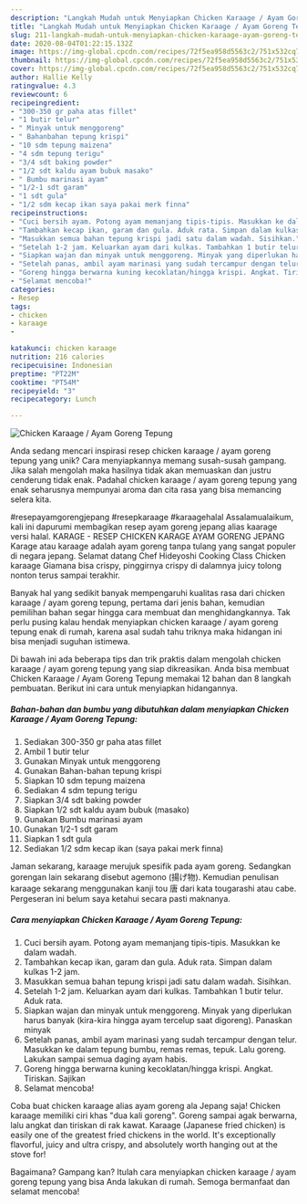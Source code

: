 ```yaml
---
description: "Langkah Mudah untuk Menyiapkan Chicken Karaage / Ayam Goreng Tepung, Bisa Manjain Lidah"
title: "Langkah Mudah untuk Menyiapkan Chicken Karaage / Ayam Goreng Tepung, Bisa Manjain Lidah"
slug: 211-langkah-mudah-untuk-menyiapkan-chicken-karaage-ayam-goreng-tepung-bisa-manjain-lidah
date: 2020-08-04T01:22:15.132Z
image: https://img-global.cpcdn.com/recipes/72f5ea958d5563c2/751x532cq70/chicken-karaage-ayam-goreng-tepung-foto-resep-utama.jpg
thumbnail: https://img-global.cpcdn.com/recipes/72f5ea958d5563c2/751x532cq70/chicken-karaage-ayam-goreng-tepung-foto-resep-utama.jpg
cover: https://img-global.cpcdn.com/recipes/72f5ea958d5563c2/751x532cq70/chicken-karaage-ayam-goreng-tepung-foto-resep-utama.jpg
author: Hallie Kelly
ratingvalue: 4.3
reviewcount: 6
recipeingredient:
- "300-350 gr paha atas fillet"
- "1 butir telur"
- " Minyak untuk menggoreng"
- " Bahanbahan tepung krispi"
- "10 sdm tepung maizena"
- "4 sdm tepung terigu"
- "3/4 sdt baking powder"
- "1/2 sdt kaldu ayam bubuk masako"
- " Bumbu marinasi ayam"
- "1/2-1 sdt garam"
- "1 sdt gula"
- "1/2 sdm kecap ikan saya pakai merk finna"
recipeinstructions:
- "Cuci bersih ayam. Potong ayam memanjang tipis-tipis. Masukkan ke dalam wadah."
- "Tambahkan kecap ikan, garam dan gula. Aduk rata. Simpan dalam kulkas 1-2 jam."
- "Masukkan semua bahan tepung krispi jadi satu dalam wadah. Sisihkan."
- "Setelah 1-2 jam. Keluarkan ayam dari kulkas. Tambahkan 1 butir telur. Aduk rata."
- "Siapkan wajan dan minyak untuk menggoreng. Minyak yang diperlukan harus banyak (kira-kira hingga ayam tercelup saat digoreng). Panaskan minyak"
- "Setelah panas, ambil ayam marinasi yang sudah tercampur dengan telur. Masukkan ke dalam tepung bumbu, remas remas, tepuk. Lalu goreng. Lakukan sampai semua daging ayam habis."
- "Goreng hingga berwarna kuning kecoklatan/hingga krispi. Angkat. Tiriskan. Sajikan"
- "Selamat mencoba!"
categories:
- Resep
tags:
- chicken
- karaage
- 

katakunci: chicken karaage  
nutrition: 216 calories
recipecuisine: Indonesian
preptime: "PT22M"
cooktime: "PT54M"
recipeyield: "3"
recipecategory: Lunch

---
```



![Chicken Karaage / Ayam Goreng Tepung](https://img-global.cpcdn.com/recipes/72f5ea958d5563c2/751x532cq70/chicken-karaage-ayam-goreng-tepung-foto-resep-utama.jpg)

Anda sedang mencari inspirasi resep chicken karaage / ayam goreng tepung yang unik? Cara menyiapkannya memang susah-susah gampang. Jika salah mengolah maka hasilnya tidak akan memuaskan dan justru cenderung tidak enak. Padahal chicken karaage / ayam goreng tepung yang enak seharusnya mempunyai aroma dan cita rasa yang bisa memancing selera kita.

#resepayamgorengjepang #resepkaraage #karaagehalal Assalamualaikum, kali ini dapurumi membagikan resep ayam goreng jepang alias kaarage versi halal. KARAGE - RESEP CHICKEN KARAGE AYAM GORENG JEPANG Karage atau karaage adalah ayam goreng tanpa tulang yang sangat populer di negara jepang. Selamat datang Chef Hideyoshi Cooking Class Chicken karaage Giamana bisa crispy, pinggirnya crispy di dalamnya juicy tolong nonton terus sampai terakhir.

Banyak hal yang sedikit banyak mempengaruhi kualitas rasa dari chicken karaage / ayam goreng tepung, pertama dari jenis bahan, kemudian pemilihan bahan segar hingga cara membuat dan menghidangkannya. Tak perlu pusing kalau hendak menyiapkan chicken karaage / ayam goreng tepung enak di rumah, karena asal sudah tahu triknya maka hidangan ini bisa menjadi suguhan istimewa.


Di bawah ini ada beberapa tips dan trik praktis dalam mengolah chicken karaage / ayam goreng tepung yang siap dikreasikan. Anda bisa membuat Chicken Karaage / Ayam Goreng Tepung memakai 12 bahan dan 8 langkah pembuatan. Berikut ini cara untuk menyiapkan hidangannya.

<!--inarticleads1-->

##### Bahan-bahan dan bumbu yang dibutuhkan dalam menyiapkan Chicken Karaage / Ayam Goreng Tepung:

1. Sediakan 300-350 gr paha atas fillet
1. Ambil 1 butir telur
1. Gunakan  Minyak untuk menggoreng
1. Gunakan  Bahan-bahan tepung krispi
1. Siapkan 10 sdm tepung maizena
1. Sediakan 4 sdm tepung terigu
1. Siapkan 3/4 sdt baking powder
1. Siapkan 1/2 sdt kaldu ayam bubuk (masako)
1. Gunakan  Bumbu marinasi ayam
1. Gunakan 1/2-1 sdt garam
1. Siapkan 1 sdt gula
1. Sediakan 1/2 sdm kecap ikan (saya pakai merk finna)


Jaman sekarang, karaage merujuk spesifik pada ayam goreng. Sedangkan gorengan lain sekarang disebut agemono (揚げ物). Kemudian penulisan karaage sekarang menggunakan kanji tou 唐 dari kata tougarashi atau cabe. Pergeseran ini belum saya ketahui secara pasti maknanya. 

<!--inarticleads2-->

##### Cara menyiapkan Chicken Karaage / Ayam Goreng Tepung:

1. Cuci bersih ayam. Potong ayam memanjang tipis-tipis. Masukkan ke dalam wadah.
1. Tambahkan kecap ikan, garam dan gula. Aduk rata. Simpan dalam kulkas 1-2 jam.
1. Masukkan semua bahan tepung krispi jadi satu dalam wadah. Sisihkan.
1. Setelah 1-2 jam. Keluarkan ayam dari kulkas. Tambahkan 1 butir telur. Aduk rata.
1. Siapkan wajan dan minyak untuk menggoreng. Minyak yang diperlukan harus banyak (kira-kira hingga ayam tercelup saat digoreng). Panaskan minyak
1. Setelah panas, ambil ayam marinasi yang sudah tercampur dengan telur. Masukkan ke dalam tepung bumbu, remas remas, tepuk. Lalu goreng. Lakukan sampai semua daging ayam habis.
1. Goreng hingga berwarna kuning kecoklatan/hingga krispi. Angkat. Tiriskan. Sajikan
1. Selamat mencoba!


Coba buat chicken karaage alias ayam goreng ala Jepang saja! Chicken karaage memiliki ciri khas &#34;dua kali goreng&#34;. Goreng sampai agak berwarna, lalu angkat dan tiriskan di rak kawat. Karaage (Japanese fried chicken) is easily one of the greatest fried chickens in the world. It&#39;s exceptionally flavorful, juicy and ultra crispy, and absolutely worth hanging out at the stove for! 

Bagaimana? Gampang kan? Itulah cara menyiapkan chicken karaage / ayam goreng tepung yang bisa Anda lakukan di rumah. Semoga bermanfaat dan selamat mencoba!
